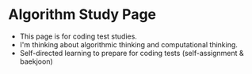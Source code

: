 # Algorithm Study Page

- This page is for coding test studies.
- I'm thinking about algorithmic thinking and computational thinking.
- Self-directed learning to prepare for coding tests (self-assignment & baekjoon)

